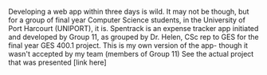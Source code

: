 Developing a web app within three days is wild. It may not be though, but for a group of final year Computer Science students, in the University of Port Harcourt (UNIPORT), it is.
Spentrack is an expense tracker app initiated and developed by Group 11, as grouped by Dr. Helen, CSc rep to GES for the final year GES 400.1 project.
This is my own version of the app- though it wasn't accepted by my team (members of Group 11)
See the actual project that was presented [link here]
